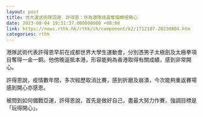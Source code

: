 ```yaml
---
layout: post
title: 世大運武術隊回港　許得恩：作為港隊成員奪獎牌感開心
date: 2023-08-04 19:31:37.000000000 +08:00
link: https://news.rthk.hk/rthk/ch/component/k2/1712107-20230804.htm
categories: rthk
---
```


港隊武術代表許得恩早前在成都世界大學生運動會，分別憑男子太極劍及太極拳項目奪得一金一銅。他傍晚返抵本港，形容能夠為香港取得有關成績，感到非常開心。

許得恩說，疫情數年間，多次經歷取消比賽，感到折磨及崩潰，今次能夠重返賽場感到開心亦感恩。

被問到如何備戰亞運，許得恩說，首先是做好自己，盡最大努力作賽，強調目標是「玩得開心」。
